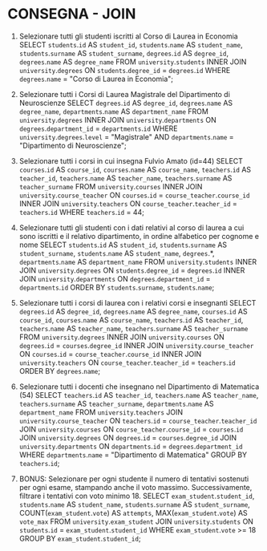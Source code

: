 # CONSEGNA - JOIN


1. Selezionare tutti gli studenti iscritti al Corso di Laurea in Economia
SELECT
	`students`.`id` AS `student_id`,
	`students`.`name` AS `student_name`,
    `students`.`surname` AS `student_surname`,
    `degrees`.`id` AS `degree_id`,
    `degrees`.`name` AS `degree_name`
FROM `university`.`students`
INNER JOIN `university`.`degrees`
ON `students`.`degree_id` = `degrees`.`id`
WHERE `degrees`.`name` = "Corso di Laurea in Economia";

2. Selezionare tutti i Corsi di Laurea Magistrale del Dipartimento di Neuroscienze
SELECT
	`degrees`.`id` AS `degree_id`,
    `degrees`.`name` AS `degree_name`, 
    `departments`.`name` AS `department_name`
FROM `university`.`degrees`
INNER JOIN `university`.`departments`
ON `degrees`.`department_id` = `departments`.`id`
WHERE
	`university`.`degrees`.`level` = "Magistrale" AND
    `departments`.`name` = "Dipartimento di Neuroscienze";

3. Selezionare tutti i corsi in cui insegna Fulvio Amato (id=44)
SELECT
	`courses`.`id` AS `course_id`,
    `courses`.`name` AS `course_name`,
    `teachers`.`id` AS `teacher_id`,
    `teachers`.`name` AS `teacher_name`,
    `teachers`.`surname` AS `teacher_surname`
FROM `university`.`courses`
INNER JOIN `university`.`course_teacher`
ON `courses`.`id` = `course_teacher`.`course_id`
INNER JOIN `university`.`teachers`
ON `course_teacher`.`teacher_id` = `teachers`.`id`
WHERE `teachers`.`id` = 44;

4. Selezionare tutti gli studenti con i dati relativi al corso di laurea a cui
sono iscritti e il relativo dipartimento, in ordine alfabetico per cognome e
nome
SELECT
	`students`.`id` AS `student_id`,
    `students`.`surname` AS `student_surname`,
    `students`.`name` AS `student_name`,
	`degrees`.*,
    `departments`.`name` AS `department_name`
FROM `university`.`students`
INNER JOIN `university`.`degrees`
ON `students`.`degree_id` = `degrees`.`id`
INNER JOIN `university`.`departments`
ON `degrees`.`department_id` = `departments`.`id`
ORDER BY
	`students`.`surname`,
    `students`.`name`;

5. Selezionare tutti i corsi di laurea con i relativi corsi e insegnanti
SELECT
	`degrees`.`id` AS `degree_id`,
    `degrees`.`name` AS `degree_name`,
    `courses`.`id` AS `course_id`,
    `courses`.`name` AS `course_name`,
    `teachers`.`id` AS `teacher_id`,
    `teachers`.`name` AS `teacher_name`,
    `teachers`.`surname` AS `teacher_surname`
FROM `university`.`degrees`
INNER JOIN `university`.`courses`
ON `degrees`.`id` = `courses`.`degree_id`
INNER JOIN `university`.`course_teacher`
ON `courses`.`id` = `course_teacher`.`course_id`
INNER JOIN `university`.`teachers`
ON `course_teacher`.`teacher_id` = `teachers`.`id`
ORDER BY `degrees`.`name`;

6. Selezionare tutti i docenti che insegnano nel Dipartimento di
Matematica (54)
SELECT
	`teachers`.`id` AS `teacher_id`,
    `teachers`.`name` AS `teacher_name`,
    `teachers`.`surname` AS `teacher_surname`,
    `departments`.`name` AS `department_name`
FROM `university`.`teachers`
JOIN `university`.`course_teacher`
ON `teachers`.`id` = `course_teacher`.`teacher_id`
JOIN `university`.`courses`
ON `course_teacher`.`course_id` = `courses`.`id`
JOIN `university`.`degrees`
ON `degrees`.`id` = `courses`.`degree_id`
JOIN `university`.`departments`
ON `departments`.`id` = `degrees`.`department_id`
WHERE `departments`.`name` = "Dipartimento di Matematica"
GROUP BY `teachers`.`id`;

7. BONUS: Selezionare per ogni studente il numero di tentativi sostenuti
per ogni esame, stampando anche il voto massimo. Successivamente,
filtrare i tentativi con voto minimo 18.
SELECT 
	`exam_student`.`student_id`,
    `students`.`name` AS `student_name`,
    `students`.`surname` AS `student_surname`,
    COUNT(`exam_student`.`vote`) AS `attempts`,
    MAX(`exam_student`.`vote`) AS `vote_max`
FROM `university`.`exam_student`
JOIN `university`.`students`
ON `students`.`id` = `exam_student`.`student_id`
WHERE `exam_student`.`vote` >= 18
GROUP BY `exam_student`.`student_id`;